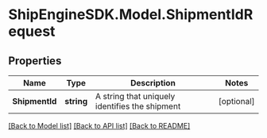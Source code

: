 # ShipEngineSDK.Model.ShipmentIdRequest

## Properties

Name | Type | Description | Notes
------------ | ------------- | ------------- | -------------
**ShipmentId** | **string** | A string that uniquely identifies the shipment | [optional] 

[[Back to Model list]](../README.md#documentation-for-models) [[Back to API list]](../README.md#documentation-for-api-endpoints) [[Back to README]](../README.md)

